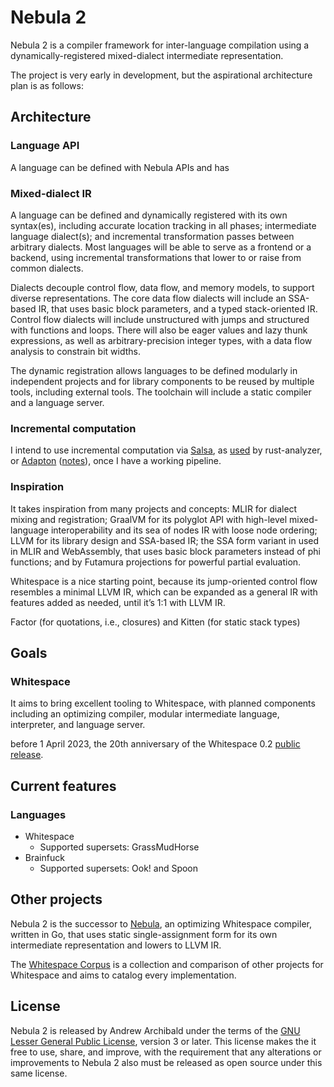 # Nebula 2

Nebula 2 is a compiler framework for inter-language compilation using a
dynamically-registered mixed-dialect intermediate representation.

The project is very early in development, but the aspirational architecture plan
is as follows:

## Architecture

### Language API

A language can be defined with Nebula APIs and has

### Mixed-dialect IR

A language can be defined and dynamically registered with its own syntax(es),
including accurate location tracking in all phases; intermediate language
dialect(s); and incremental transformation passes between arbitrary dialects.
Most languages will be able to serve as a frontend or a backend, using
incremental transformations that lower to or raise from common dialects.

Dialects decouple control flow, data flow, and memory models, to support diverse
representations. The core data flow dialects will include an SSA-based IR, that
uses basic block parameters, and a typed stack-oriented IR. Control flow
dialects will include unstructured with jumps and structured with functions and
loops. There will also be eager values and lazy thunk expressions, as well as
arbitrary-precision integer types, with a data flow analysis to constrain bit
widths.

The dynamic registration allows languages to be defined modularly in independent
projects and for library components to be reused by multiple tools, including
external tools. The toolchain will include a static compiler and a language
server.

### Incremental computation

I intend to use incremental computation via [Salsa](https://github.com/salsa-rs/salsa),
as [used](https://rustc-dev-guide.rust-lang.org/salsa.html) by rust-analyzer, or
[Adapton](https://github.com/Adapton/adapton.rust) ([notes](https://github.com/andrewarchi/compiler-notes/tree/main/adapton)),
once I have a working pipeline.

### Inspiration

It takes inspiration from many projects and concepts: MLIR for dialect mixing
and registration; GraalVM for its polyglot API with high-level mixed-language
interoperability and its sea of nodes IR with loose node ordering; LLVM for its
library design and SSA-based IR; the SSA form variant in used in MLIR and
WebAssembly, that uses basic block parameters instead of phi functions; and by
Futamura projections for powerful partial evaluation.

Whitespace is a nice starting point, because its jump-oriented control flow
resembles a minimal LLVM IR, which can be expanded as a general IR with features
added as needed, until it’s 1:1 with LLVM IR.

Factor (for quotations, i.e., closures) and Kitten (for static stack types)

## Goals

### Whitespace

It aims to bring excellent tooling to Whitespace, with planned components
including an optimizing compiler, modular intermediate language, interpreter,
and language server.

before 1 April 2023, the 20th anniversary of the Whitespace 0.2 [public release](https://web.archive.org/web/20150717220656/http://compsoc.dur.ac.uk:80/whitespace/explanation.php).

## Current features

### Languages

- Whitespace
  - Supported supersets: GrassMudHorse
- Brainfuck
  - Supported supersets: Ook! and Spoon

## Other projects

Nebula 2 is the successor to [Nebula](https://github.com/andrewarchi/nebula),
an optimizing Whitespace compiler, written in Go, that uses static
single-assignment form for its own intermediate representation and lowers to
LLVM IR.

The [Whitespace Corpus](https://github.com/wspace/corpus) is a collection and
comparison of other projects for Whitespace and aims to catalog every
implementation.

## License

Nebula 2 is released by Andrew Archibald under the terms of the
[GNU Lesser General Public License](https://www.gnu.org/licenses/lgpl-3.0.html),
version 3 or later. This license makes the it free to use, share, and improve,
with the requirement that any alterations or improvements to Nebula 2 also must
be released as open source under this same license.
